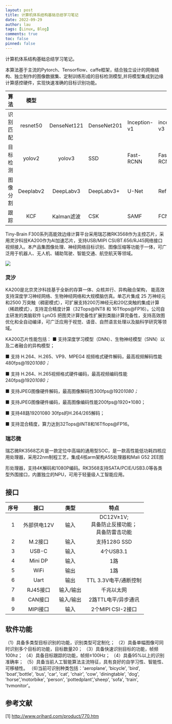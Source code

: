```yaml
---
layout: post
title: 计算机体系结构基础总结学习笔记
date: 2022-09-29
author: lau
tags: [Linux, Blog]
comments: true
toc: false
pinned: false
---
```


计算机体系结构基础总结学习笔记。

<!-- more -->

本算法基于主流的Pytorch、Tensorflow、caffe框架，结合独立设计的网络结构、独立制作的图像数据集、定制训练形成的目标检测模型,并将模型集成到边缘计算感控硬件，实现快速准确的目标识别功能。

|   算法   |   模型    |             |             |              |              |              |            |               |           |        |
| :------: | :-------: | :---------: | ----------- | ------------ | ------------ | ------------ | ---------- | ------------- | --------- | ------ |
| 识别匹配 | resnet50  | DenseNet121 | DenseNet201 | Inception-v1 | inception-v3 | inception-v4 | Squeezenet | shufflenet_v2 | Mobilenet | vgg_16 |
| 目标检测 |  yolov2   |   yolov3    | SSD         | Fast-RCNN    | Faster-RCNN  | RetinaNet    |            |               |           |        |
| 图像分割 | Deeplabv2 |  DeepLabv3  | DeepLabv3+  | U-Net        | RefineNet    |              |            |               |           |        |
|   跟踪   |    KCF    | Kalman滤波  | CSK         | SAMF         | FCNT         | MDNet        | deepsort   |               |           |        |

 Tiny-Brain F300系列高能效边缘计算平台采用瑞芯微RK3568作为主控芯片，采用灵汐科技KA200作为AI加速芯片，支持USB/MIPI CSI/BT.656/RJ45网络接口视频接入。本产品集图像处理、神经网络目标识别、图像压缩等功能于一体，可广泛用于机器人、无人机、辅助驾驶、智能交通、航空航天等领域。

![](http://www.orihard.com/files/770-02.jpg)

### 灵汐

KA200是北京灵汐科技基于全新的存算一体、众核并行、异构融合架构， 能高效支持深度学习神经网络、生物神经网络和大规模脑仿真。单芯片集成 25 万神经元和2500 万突触（稠密模式），可扩展支持200万神经元和20亿突触的集成计算（稀疏模式），支持混合精度计算（32Tops@INT8 和 16Tflops@FP16）。公司自主研发的类脑软件 LynOS 把图灵计算完备性扩展到类脑计算完备性，支持高效图优化和全自动编译，可广泛应用于视觉、语音、自然语言处理以及脑科学研究等领域。

KA200芯片性能包括：
  ■ 支持深度学习模型（DNN）、生物神经模型（SNN）以及二者融合的异构模型；

  ■ 支持 H.264、H.265、VP9、MPEG4 视频格式硬件解码，最高视频解码性能 480fps@1920*1080；*

  ■ 支持 H.264、H.265视频格式硬件编码，最高视频编码性能 240fps@1920*1080；*

  ■ 支持JPEG图像硬件解码，最高图像解码性300fps@1920*1080；*

  ■ 支持JPEG图像硬件编码，最高图像编码性能200fps@1920*1080； 

  ■ 支持48路19201080 30fps的H.264/265解码； 

  ■ 支持混合精度，算力达到32Tops@INT8和16Tflops@FP16。

### 瑞芯微

瑞芯微RK3568芯片是一款定位中高端的通用型SOC，是一款高性能低功耗四核应用处理器，采用22nm制程工艺，集成4核arm架构A55处理器和Mali G52 2EE图

形处理器，支持4K解码和1080P编码。RK3568支持SATA/PCIE/USB3.0等各类型外围接口，内置独立的NPU，可用于轻量级人工智能应用。

## 接口

| 序号 |    接口     |   类型    |                        特点                         |
| :--: | :---------: | :-------: | :-------------------------------------------------: |
|  1   | 外部供电12V |   输入    | DC12V±1V;<br/>具备防止反接功能；<br/>具备防雷击功能 |
|  2   |   M.2接口   |   输入    |                    支持128G SSD                     |
|  3   |    USB-C    |   输入    |                      4个USB3.1                      |
|  4   |   Mini DP   |   输入    |                         1路                         |
|  5   |    WiFi     |   输出    |                         1路                         |
|  6   |    Uart     |   输出    |                TTL 3.3V电平/通断控制                |
|  7   |  RJ45接口   | 输入/输出 |                     千兆以太网                      |
|  8   |   CAN接口   | 输入/输出 |                 2路TTL电平/异步通讯                 |
|  9   |  MIPI接口   |   输入    |                  2个MIPI CSI-2接口                  |

## 软件功能

（1）具备多类型目标识别的功能，识别类型可定制化；
（2）具备单幅图像可同时识别多个目标的功能，目标数量20；
（3）具备快速识别目标的功能，帧频100hz；
（4）具备目标跟踪的功能，帧频≥100Hz；
（4）具备95%以上的识别准确率；
（5）具备当前人工智能算法主流特征，具有良好的自学习性、智能性、可移植性。
（6)当前可识别种类包括：'aeroplane', 'bicycle', 'bird', 'boat','bottle', 'bus', 'car', 'cat', 'chair', 'cow', 'diningtable', 'dog', 'horse','motorbike', 'person', 'pottedplant','sheep', 'sofa', 'train', 'tvmonitor'。



## 参考文献

[1] http://www.orihard.com/product/770.htm